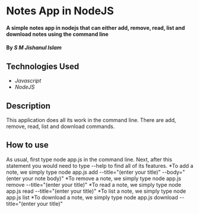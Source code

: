 # Notes App in NodeJS

#### A simple notes app in nodejs that can either add, remove, read, list and download notes using the command line

#### By _**S M Jishanul Islam**_

## Technologies Used

* _Javascript_
* _NodeJS_

## Description

This application does all its work in the command line. There are add, remove, read, list and download commands.


## How to use

As usual, first type node app.js in the command line. Next, after this statement you would need to type --help to find all of its features.
*To add a note, we simply type node app.js add --title="(enter your title)" --body="(enter your note body)"
*To remove a note, we simply type node app.js remove --title="(enter your title)"
*To read a note, we simply type node app.js read --title="(enter your title)"
*To list a note, we simply type node app.js list
*To download a note, we simply type node app.js download --title="(enter your title)"
